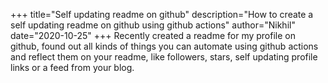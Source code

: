 +++
title="Self updating readme on github"
description="How to create a self updating readme on github using github actions"
author="Nikhil"
date="2020-10-25"
+++
Recently created a readme for my profile on github, found out all kinds of things you can automate using github actions and reflect them on your readme, like followers, stars, self updating profile links or a feed from your blog.
